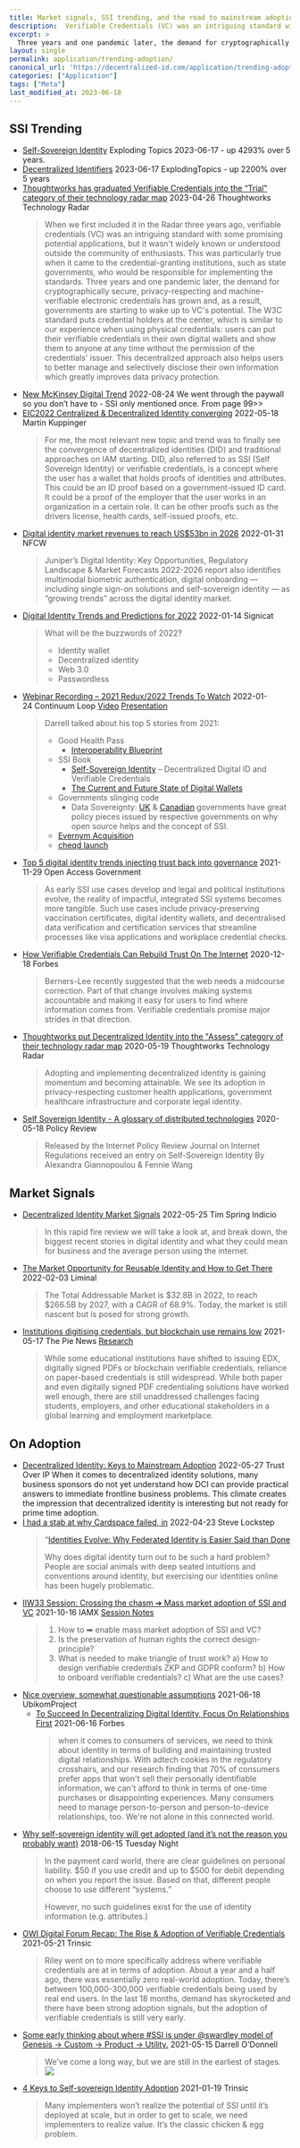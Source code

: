 ```yaml
---
title: Market signals, SSI trending, and the road to mainstream adoption.
description:  Verifiable Credentials (VC) was an intriguing standard with some promising potential applications, but wasn't widely known or understood
excerpt: >
  Three years and one pandemic later, the demand for cryptographically secure, privacy-respecting and machine-verifiable electronic credentials has grown and, as a result, governments are starting to wake up to VC's potential.
layout: single
permalink: application/trending-adoption/
canonical_url: 'https://decentralized-id.com/application/trending-adoption/'
categories: ["Application"]
tags: ["Meta"]
last_modified_at: 2023-06-18
---
```


## SSI Trending

* [Self-Sovereign Identity](https://explodingtopics.com/topic/self-sovereign-identity) Exploding Topics 2023-06-17 - up 4293% over 5 years.
* [Decentralized Identifiers](https://explodingtopics.com/topic/decentralized-identifier-1) 2023-06-17 ExplodingTopics - up 2200% over 5 years
* [Thoughtworks has graduated Verifiable Credentials into the “Trial" category of their technology radar map](https://www.thoughtworks.com/radar/techniques/verifiable-credentials) 2023-04-26 Thoughtworks Technology Radar
  > When we first included it in the Radar three years ago, verifiable credentials (VC) was an intriguing standard with some promising potential applications, but it wasn't widely known or understood outside the community of enthusiasts. This was particularly true when it came to the credential-granting institutions, such as state governments, who would be responsible for implementing the standards. Three years and one pandemic later, the demand for cryptographically secure, privacy-respecting and machine-verifiable electronic credentials has grown and, as a result, governments are starting to wake up to VC's potential. The W3C standard puts credential holders at the center, which is similar to our experience when using physical credentials: users can put their verifiable credentials in their own digital wallets and show them to anyone at any time without the permission of the credentials' issuer. This decentralized approach also helps users to better manage and selectively disclose their own information which greatly improves data privacy protection.
* [New McKinsey Digital Trend](https://www.mckinsey.com/capabilities/mckinsey-digital/our-insights/the-top-trends-in-tech) 2022-08-24
We went through the paywall so you don’t have to - SSI only mentioned once. From page 99>>
* [EIC2022 Centralized & Decentralized Identity converging](https://www.linkedin.com/pulse/eic2022-centralized-decentralized-identity-converging-kuppinger/) 2022-05-18 Martin Kuppinger
  > For me, the most relevant new topic and trend was to finally see the convergence of decentralized identities (DID) and traditional approaches on IAM starting. DID, also referred to as SSI (Self Sovereign Identity) or verifiable credentials, is a concept where the user has a wallet that holds proofs of identities and attributes. This could be an ID proof based on a government-issued ID card. It could be a proof of the employer that the user works in an organization in a certain role. It can be other proofs such as the drivers license, health cards, self-issued proofs, etc.
* [Digital identity market revenues to reach US$53bn in 2026](https://www.nfcw.com/2022/01/31/375825/digital-identity-market-revenues-to-reach-us53bn-in-2026/) 2022-01-31 NFCW
  > Juniper’s Digital Identity: Key Opportunities, Regulatory Landscape & Market Forecasts 2022-2026 report also identifies multimodal biometric authentication, digital onboarding — including single sign-on solutions and self-sovereign identity — as “growing trends” across the digital identity market.
* [Digital Identity Trends and Predictions for 2022](https://www.signicat.com/blog/2022-trends-and-predictions) 2022-01-14 Signicat
  > What will be the buzzwords of 2022?
  > - Identity wallet
  > - Decentralized identity
  > - Web 3.0
  > - Passwordless
* [Webinar Recording – 2021 Redux/2022 Trends To Watch](https://www.continuumloop.com/webinar-recording-2021-redux-2022-trends-to-watch/) 2022-01-24 Continuum Loop [Video](https://youtu.be/L-sdGA8h5-g) [Presentation](http://www.continuumloop.com/wp-content/uploads/2021/12/webinar-13JAN2021-2021Review-2022Trends.png)
  > Darrell talked about his top 5 stories from 2021:
  > - Good Health Pass
  >   - [Interoperability Blueprint](https://trustoverip.org/wp-content/uploads/2021/08/GHP_Interoperability_Blueprint.pdf)
  > - SSI Book
  >   - [Self-Sovereign Identity](https://www.manning.com/books/self-sovereign-identity) – Decentralized Digital ID and Verifiable Credentials
  >   - [The Current and Future State of Digital Wallets](https://thewalletwars.s3.amazonaws.com/The-Current-and-Future-State-of-Digital-Wallets-v1.0-FINAL.pdf)
  > - Governments slinging code
  >   - Data Sovereignty: [UK](https://youtu.be/L-sdGA8h5-g?t=832) & [Canadian](https://www.canada.ca/en/government/system/digital-government/digital-government-innovations/cloud-services/gc-white-paper-data-sovereignty-public-cloud.html#toc6) governments have great policy pieces issued by respective governments on why open source helps and the concept of SSI.
  > - [Evernym Acquisition](https://www.prnewswire.com/news-releases/avast-to-acquire-evernym-301440885.html)
  > - [cheqd launch](https://cheqd.io/blog/cheqd-launches-mainnet-network/)
* [Top 5 digital identity trends injecting trust back into governance](https://www.openaccessgovernment.org/digital-identity-trends/125013/) 2021-11-29 Open Access Government
  > As early SSI use cases develop and legal and political institutions evolve, the reality of impactful, integrated SSI systems becomes more tangible. Such use cases include privacy-preserving vaccination certificates, digital identity wallets, and decentralised data verification and certification services that streamline processes like visa applications and workplace credential checks.
* [How Verifiable Credentials Can Rebuild Trust On The Internet](https://www.forbes.com/sites/forbestechcouncil/2020/12/18/how-verifiable-credentials-can-rebuild-trust-on-the-internet/) 2020-12-18 Forbes
  > Berners-Lee recently suggested that the web needs a midcourse correction. Part of that change involves making systems accountable and making it easy for users to find where information comes from. Verifiable credentials promise major strides in that direction.
* [Thoughtworks put Decentralized Identity into the "Assess" category of their technology radar map](http://web.archive.org/web/20201120201821/https://www.thoughtworks.com/radar/techniques?blipid=202005083) 2020-05-19 Thoughtworks Technology Radar
  > Adopting and implementing decentralized identity is gaining momentum and becoming attainable. We see its adoption in privacy-respecting customer health applications, government healthcare infrastructure and corporate legal identity.
* [Self Sovereign Identity - A glossary of distributed technologies](https://policyreview.info/open-abstracts/self-sovereign-identity) 2020-05-18 Policy Review
  > Released by the Internet Policy Review Journal on Internet Regulations received an entry on Self-Sovereign Identity By Alexandra Giannopoulou & Fennie Wang

## Market Signals
* [Decentralized Identity Market Signals](https://indicio.tech/decentralized-identity-market-signals/) 2022-05-25 Tim Spring Indicio
  > In this rapid fire review we will take a look at, and break down, the biggest recent stories in digital identity and what they could mean for business and the average person using the internet.
* [The Market Opportunity for Reusable Identity and How to Get There](https://liminal.co/reports/market-opportunity-for-reusable-identity/) 2022-02-03 Liminal
  > The Total Addressable Market is $32.8B in 2022, to reach $266.5B by 2027, with a CAGR of 68.9%. Today, the market is still nascent but is posed for strong growth.
* [Institutions digitising credentials, but blockchain use remains low](https://thepienews.com/news/digitising-credentials-blockchain-use/) 2021-05-17 The Pie News	[Research](https://www.aacrao.org/research-publications/aacrao-research/meeting-the-moment-transforming-the-digital-credentials-space)
  > While some educational institutions have shifted to issuing EDX, digitally signed PDFs or blockchain verifiable credentials, reliance on paper-based credentials is still widespread. While both paper and even digitally signed PDF credentialing solutions have worked well enough, there are still unaddressed challenges facing students, employers, and other educational stakeholders in a global learning and employment marketplace.

## On Adoption
* [Decentralized Identity: Keys to Mainstream Adoption](https://trustoverip.org/blog/2022/05/27/decentralized-identity-keys-to-mainstream-adoption/) 2022-05-27 Trust Over IP 
  When it comes to decentralized identity solutions, many business sponsors do not yet understand how DCI can provide practical answers to immediate frontline business problems. This climate creates the impression that decentralized identity is interesting but not ready for prime time adoption.
* [I had a stab at why Cardspace failed, in](https://twitter.com/Steve_Lockstep/status/1517861150129795072) 2022-04-23 Steve Lockstep
  > “[Identities Evolve: Why Federated Identity is Easier Said than Done](https://papers.ssrn.com/sol3/papers.cfm?abstract_id=2163241)
  > 
  > Why does digital identity turn out to be such a hard problem? People are social animals with deep seated intuitions and conventions around identity, but exercising our identities online has been hugely problematic.
* [IIW33 Session: Crossing the chasm ➔ Mass market adoption of SSI and VC](https://www.youtube.com/watch?v=AhXB9Kzzklg) 2021-10-16 IAMX [Session Notes](https://iiw.idcommons.net/13B/_Crossing_the_chasm_-_mass_market_adoption_of_SSI_and_VC._What_is_needed_to_make_triangle_of_trust_work%3F)
  > 1. How to ➡ enable mass market adoption of SSI and VC?
  > 2. Is the preservation of human rights the correct design-principle?
  > 3. What is needed to make triangle of trust work?
  >   a) How to design verifiable credentials ZKP and GDPR conform?
  >   b) How to onboard verifiable credentials?
  >   c) What are the use cases? 
* [Nice overview, somewhat questionable assumptions](https://twitter.com/UbikomProject/status/1405945396208209932) 2021-06-18 UbikomProject
  * [To Succeed In Decentralizing Digital Identity, Focus On Relationships First](https://www.forbes.com/sites/forbestechcouncil/2021/06/16/to-succeed-in-decentralizing-digital-identity-focus-on-relationships-first/?sh=6f133ef11824) 2021-06-16 Forbes
    >  when it comes to consumers of services, we need to think about identity in terms of building and maintaining trusted digital relationships. With adtech cookies in the regulatory crosshairs, and our research finding that 70% of consumers prefer apps that won't sell their personally identifiable information, we can't afford to think in terms of one-time purchases or disappointing experiences. Many consumers need to manage person-to-person and person-to-device relationships, too. We're not alone in this connected world.
* [Why self-sovereign identity will get adopted (and it’s not the reason you probably want)](https://www.tuesdaynight.org/2018/06/15/why-self-sovereign-identity-will-get-adopted-and-its-not-the-reason-you-probably-want/) 2018-06-15 Tuesday Night 
  > In the payment card world, there are clear guidelines on personal liability. $50 if you use credit and up to $500 for debit depending on when you report the issue. Based on that, different people choose to use different “systems.”
  > 
  > However, no such guidelines exist for the use of identity information (e.g. attributes.)
* [OWI Digital Forum Recap: The Rise & Adoption of Verifiable Credentials](https://trinsic.id/owi-digital-forum-recap-the-rise-adoption-of-verifiable-credentials/) 2021-05-21 Trinsic
  > Riley went on to more specifically address where verifiable credentials are at in terms of adoption. About a year and a half ago, there was essentially zero real-world adoption. Today, there’s between 100,000-300,000 verifiable credentials being used by real end users. In the last 18 months, demand has skyrocketed and there have been strong adoption signals, but the adoption of verifiable credentials is still very early.
* [Some early thinking about where #SSI is under @swardley model of Genesis -> Custom -> Product -> Utility.](https://twitter.com/darrello/status/1371457759779110912) 2021-05-15 Darrell O'Donnell
  > We've come a long way, but we are still in the earliest of stages.
  > ![](https://pbs.twimg.com/media/EwhlfT-XEAE672y?format=jpg&name=large)
* [4 Keys to Self-sovereign Identity Adoption](https://medium.com/trinsic/4-keys-to-self-sovereign-identity-adoption-ad269b208569) 2021-01-19 Trinsic
  > Many implementers won’t realize the potential of SSI until it’s deployed at scale, but in order to get to scale, we need implementers to realize value. It’s the classic chicken & egg problem.
